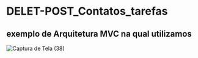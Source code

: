# DELET-POST_Contatos_tarefas
## exemplo de Arquitetura MVC na qual utilizamos 

![Captura de Tela (38)](https://user-images.githubusercontent.com/63822305/125552225-d3b706b9-cd86-4e1e-b2ff-3b583de9fb31.png)
